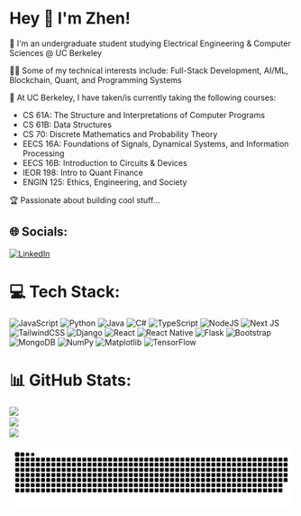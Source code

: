 # Hey 👋 I'm Zhen!
🐻 I'm an undergraduate student studying Electrical Engineering & Computer Sciences @ UC Berkeley

🧑‍🔬 Some of my technical interests include: Full-Stack Development, AI/ML, Blockchain, Quant, and Programming Systems

📓 At UC Berkeley, I have taken/is currently taking the following courses:
* CS 61A: The Structure and Interpretations of Computer Programs
* CS 61B: Data Structures
* CS 70: Discrete Mathematics and Probability Theory
* EECS 16A: Foundations of Signals, Dynamical Systems, and Information Processing
* EECS 16B: Introduction to Circuits & Devices
* IEOR 198: Intro to Quant Finance
* ENGIN 125: Ethics, Engineering, and Society

🏆 Passionate about building cool stuff...


## 🌐 Socials:
[![LinkedIn](https://img.shields.io/badge/LinkedIn-%230077B5.svg?logo=linkedin&logoColor=white)](https://linkedin.com/in/zh3nl) 

# 💻 Tech Stack:
![JavaScript](https://img.shields.io/badge/javascript-%23323330.svg?style=for-the-badge&logo=javascript&logoColor=%23F7DF1E) ![Python](https://img.shields.io/badge/python-3670A0?style=for-the-badge&logo=python&logoColor=ffdd54) ![Java](https://img.shields.io/badge/java-%23ED8B00.svg?style=for-the-badge&logo=openjdk&logoColor=white) ![C#](https://img.shields.io/badge/c%23-%23239120.svg?style=for-the-badge&logo=csharp&logoColor=white) ![TypeScript](https://img.shields.io/badge/typescript-%23007ACC.svg?style=for-the-badge&logo=typescript&logoColor=white) ![NodeJS](https://img.shields.io/badge/node.js-6DA55F?style=for-the-badge&logo=node.js&logoColor=white) ![Next JS](https://img.shields.io/badge/Next-black?style=for-the-badge&logo=next.js&logoColor=white) ![TailwindCSS](https://img.shields.io/badge/tailwindcss-%2338B2AC.svg?style=for-the-badge&logo=tailwind-css&logoColor=white) ![Django](https://img.shields.io/badge/django-%23092E20.svg?style=for-the-badge&logo=django&logoColor=white) ![React](https://img.shields.io/badge/react-%2320232a.svg?style=for-the-badge&logo=react&logoColor=%2361DAFB) ![React Native](https://img.shields.io/badge/react_native-%2320232a.svg?style=for-the-badge&logo=react&logoColor=%2361DAFB) ![Flask](https://img.shields.io/badge/flask-%23000.svg?style=for-the-badge&logo=flask&logoColor=white) ![Bootstrap](https://img.shields.io/badge/bootstrap-%238511FA.svg?style=for-the-badge&logo=bootstrap&logoColor=white) ![MongoDB](https://img.shields.io/badge/MongoDB-%234ea94b.svg?style=for-the-badge&logo=mongodb&logoColor=white) ![NumPy](https://img.shields.io/badge/numpy-%23013243.svg?style=for-the-badge&logo=numpy&logoColor=white) ![Matplotlib](https://img.shields.io/badge/Matplotlib-%23ffffff.svg?style=for-the-badge&logo=Matplotlib&logoColor=black) ![TensorFlow](https://img.shields.io/badge/TensorFlow-%23FF6F00.svg?style=for-the-badge&logo=TensorFlow&logoColor=white)
# 📊 GitHub Stats:  
![](https://github-readme-stats.vercel.app/api?username=zh3nl&theme=aura&hide_border=false&include_all_commits=true&count_private=true)<br/>
![](https://github-readme-streak-stats.herokuapp.com/?user=zh3nl&theme=aura&hide_border=false)<br/>
![](https://github-readme-stats.vercel.app/api/top-langs/?username=zh3nl&theme=aura&hide_border=false&include_all_commits=true&count_private=true&layout=compact)

<picture>
  <source media="(prefers-color-scheme: dark)" srcset="https://raw.githubusercontent.com/zh3nl/zh3nl/output/github-snake-dark.svg" />
  <source media="(prefers-color-scheme: light)" srcset="https://raw.githubusercontent.com/zh3nl/zh3nl/output/github-snake.svg" />
  <img alt="github-snake" src="https://raw.githubusercontent.com/zh3nl/zh3nl/output/github-snake.svg" />
</picture>
<!-- Proudly created with GPRM ( https://gprm.itsvg.in ) -->
